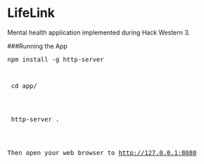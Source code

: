 # LifeLink
Mental health application implemented during Hack Western 3.

###Running the App

<pre>npm install -g http-server<pre>

<pre> cd app/ </pre>

<pre> http-server . </pre>

Then open your web browser to http://127.0.0.1:8080